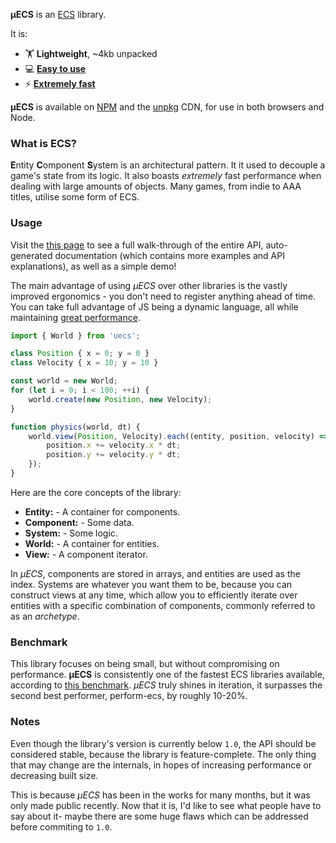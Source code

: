 **μECS** is an [ECS](#what-is-ecs) library.

It is:
* 🏋️ **Lightweight**, ~4kb unpacked
* 💻 [**Easy to use**](#usage)
* ⚡ [**Extremely fast**](#benchmark)

**μECS** is available on [NPM](https://www.npmjs.com/package/uecs) and the [unpkg](https://unpkg.com/uecs@latest) CDN, for use in both browsers and Node.

### What is ECS?

**E**ntity **C**omponent **S**ystem is an architectural pattern. It it used to decouple a game's state from its logic. It also boasts *extremely* fast performance when dealing with large amounts of objects. Many games, from indie to AAA titles, utilise some form of ECS.

### Usage

Visit the [this page](https://jprochazk.github.io/uecs/) to see a full walk-through of the entire API, auto-generated documentation (which contains more examples and API explanations), as well as a simple demo!

The main advantage of using *μECS* over other libraries is the vastly improved ergonomics - you don't need to register anything ahead of time. You can take full advantage of JS being a dynamic language, all while maintaining [great performance](#benchmark).

```ts
import { World } from 'uecs';

class Position { x = 0; y = 0 }
class Velocity { x = 10; y = 10 }

const world = new World;
for (let i = 0; i < 100; ++i) {
    world.create(new Position, new Velocity);
}

function physics(world, dt) {
    world.view(Position, Velocity).each((entity, position, velocity) => {
        position.x += velocity.x * dt;
        position.y += velocity.y * dt;
    });
}
```

Here are the core concepts of the library:

* **Entity:** - A container for components.
* **Component:** - Some data.
* **System:** - Some logic.
* **World:** - A container for entities.
* **View:** - A component iterator.

In *μECS*, components are stored in arrays, and entities are used as the index. Systems are whatever you want them to be, because you can construct views at any time, which allow you to efficiently iterate over entities with a specific combination of components, commonly referred to as an *archetype*.

### Benchmark

This library focuses on being small, but without compromising on performance. **μECS** is consistently one of the fastest ECS libraries available, according to [this benchmark](https://github.com/ddmills/js-ecs-benchmarks). *μECS* truly shines in iteration, it surpasses the second best performer, perform-ecs, by roughly 10-20%.

### Notes

Even though the library's version is currently below `1.0`, the API should be considered stable, because the library is feature-complete. The only thing that may change are the internals, in hopes of increasing performance or decreasing built size.

This is because *μECS* has been in the works for many months, but it was only made public recently. Now that it is, I'd like to see what people have to say about it- maybe there are some huge flaws which can be addressed before commiting to `1.0`.
